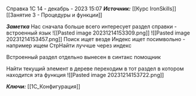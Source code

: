 
Справка 1С
 14 - декабрь - 2023  15:07 
***Источник:***  [[Курс IronSkills]] [[Занятие 3 - Процедуры и функции]]

***Заметка*** 
Нас сначала больше всего интересует раздел справки - встроенный язык
![[Pasted image 20231214153309.png]]
![[Pasted image 20231214153457.png]]
Поиск ищет везде
Индекс ищет посимвольно - например ищем СтрНайти луччше через индекс

Встроенный раздел отдельно вынесен в синтакс помощник

Найти текущий элемент в дереве
переходим в тот раздел в котором находится эта функция
![[Pasted image 20231214153722.png]]




***Ключи:*** [[1С_Конфигурация]]